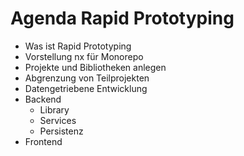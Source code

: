 # Agenda Rapid Prototyping 

* Was ist Rapid Prototyping
* Vorstellung nx für Monorepo
* Projekte und Bibliotheken anlegen
* Abgrenzung von Teilprojekten
* Datengetriebene Entwicklung
* Backend
  * Library
  * Services
  * Persistenz
* Frontend
